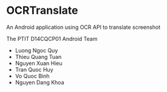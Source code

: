 # OCRTranslate
An Android application using OCR API to translate screenshot

The PTIT D14CQCP01 Android Team
+ Luong Ngoc Quy
+ Thieu Quang Tuan
+ Nguyen Xuan Hieu
+ Tran Quoc Huy
+ Vo Quoc Binh
+ Nguyen Dang Khoa
